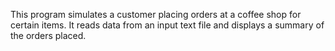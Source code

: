 This program simulates a customer placing orders at a coffee shop for certain items.
It reads data from an input text file and displays a summary of the orders placed.